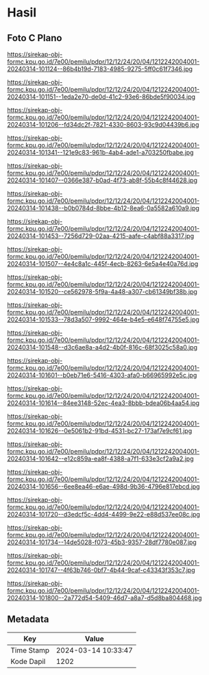 # Hasil

## Foto C Plano

https://sirekap-obj-formc.kpu.go.id/7e00/pemilu/pdpr/12/12/24/20/04/1212242004001-20240314-101124--86b4b19d-7183-4985-9275-5ff0c61f7346.jpg

https://sirekap-obj-formc.kpu.go.id/7e00/pemilu/pdpr/12/12/24/20/04/1212242004001-20240314-101151--1eda2e70-de0d-41c2-93e6-86bde5f90034.jpg

https://sirekap-obj-formc.kpu.go.id/7e00/pemilu/pdpr/12/12/24/20/04/1212242004001-20240314-101206--fd34dc2f-7821-4330-8603-93c9d04439b6.jpg

https://sirekap-obj-formc.kpu.go.id/7e00/pemilu/pdpr/12/12/24/20/04/1212242004001-20240314-101341--121e9c83-961b-4ab4-ade1-a703250fbabe.jpg

https://sirekap-obj-formc.kpu.go.id/7e00/pemilu/pdpr/12/12/24/20/04/1212242004001-20240314-101407--0366e387-b0ad-4f73-ab8f-55b4c8f44628.jpg

https://sirekap-obj-formc.kpu.go.id/7e00/pemilu/pdpr/12/12/24/20/04/1212242004001-20240314-101438--b0b0784d-8bbe-4b12-8ea6-0a5582a610a9.jpg

https://sirekap-obj-formc.kpu.go.id/7e00/pemilu/pdpr/12/12/24/20/04/1212242004001-20240314-101453--7256d729-02aa-4215-aafe-c4abf88a3317.jpg

https://sirekap-obj-formc.kpu.go.id/7e00/pemilu/pdpr/12/12/24/20/04/1212242004001-20240314-101507--4e4c8a1c-445f-4ecb-8263-6e5a4e40a76d.jpg

https://sirekap-obj-formc.kpu.go.id/7e00/pemilu/pdpr/12/12/24/20/04/1212242004001-20240314-101520--ce562978-5f9a-4a48-a307-cb61349bf38b.jpg

https://sirekap-obj-formc.kpu.go.id/7e00/pemilu/pdpr/12/12/24/20/04/1212242004001-20240314-101533--78d3a507-9992-464e-b4e5-e648f74755e5.jpg

https://sirekap-obj-formc.kpu.go.id/7e00/pemilu/pdpr/12/12/24/20/04/1212242004001-20240314-101548--d3c6ae8a-a4d2-4b0f-816c-68f3025c58a0.jpg

https://sirekap-obj-formc.kpu.go.id/7e00/pemilu/pdpr/12/12/24/20/04/1212242004001-20240314-101601--b0eb71e6-5416-4303-afa0-b66965992e5c.jpg

https://sirekap-obj-formc.kpu.go.id/7e00/pemilu/pdpr/12/12/24/20/04/1212242004001-20240314-101614--84ee3148-52ec-4ea3-8bbb-bdea06b4aa54.jpg

https://sirekap-obj-formc.kpu.go.id/7e00/pemilu/pdpr/12/12/24/20/04/1212242004001-20240314-101626--0e5061b2-91bd-4531-bc27-173af7e9cf61.jpg

https://sirekap-obj-formc.kpu.go.id/7e00/pemilu/pdpr/12/12/24/20/04/1212242004001-20240314-101642--e12c859a-ea8f-4388-a7f1-633e3cf2a9a2.jpg

https://sirekap-obj-formc.kpu.go.id/7e00/pemilu/pdpr/12/12/24/20/04/1212242004001-20240314-101656--6ee8ea46-e6ae-498d-9b36-4796e817ebcd.jpg

https://sirekap-obj-formc.kpu.go.id/7e00/pemilu/pdpr/12/12/24/20/04/1212242004001-20240314-101720--d3edcf5c-4dd4-4499-9e22-e88d537ee08c.jpg

https://sirekap-obj-formc.kpu.go.id/7e00/pemilu/pdpr/12/12/24/20/04/1212242004001-20240314-101734--14de5028-f073-45b3-9357-28df7780e087.jpg

https://sirekap-obj-formc.kpu.go.id/7e00/pemilu/pdpr/12/12/24/20/04/1212242004001-20240314-101747--4f63b746-0bf7-4b44-9caf-c43343f353c7.jpg

https://sirekap-obj-formc.kpu.go.id/7e00/pemilu/pdpr/12/12/24/20/04/1212242004001-20240314-101800--2a772d54-5409-46d7-a8a7-d5d8ba804468.jpg


## Metadata

| Key        | Value               |
| ---------- | ------------------- |
| Time Stamp | 2024-03-14 10:33:47 |
| Kode Dapil | 1202                |



